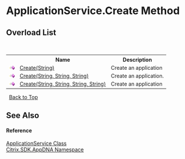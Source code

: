 # ApplicationService.Create Method 
 


## Overload List
&nbsp;<table><tr><th></th><th>Name</th><th>Description</th></tr><tr><td>![Public method](media/pubmethod.gif "Public method")</td><td><a href="M_Citrix_SDK_AppDNA_ApplicationService_Create">Create(String)</a></td><td>
Create an application</td></tr><tr><td>![Public method](media/pubmethod.gif "Public method")</td><td><a href="M_Citrix_SDK_AppDNA_ApplicationService_Create_1">Create(String, String, String)</a></td><td>
Create an application.</td></tr><tr><td>![Public method](media/pubmethod.gif "Public method")</td><td><a href="M_Citrix_SDK_AppDNA_ApplicationService_Create_2">Create(String, String, String, String)</a></td><td>
Create an application</td></tr></table>&nbsp;
<a href="#applicationservice.create-method">Back to Top</a>

## See Also


#### Reference
<a href="T_Citrix_SDK_AppDNA_ApplicationService">ApplicationService Class</a><br /><a href="N_Citrix_SDK_AppDNA">Citrix.SDK.AppDNA Namespace</a><br />